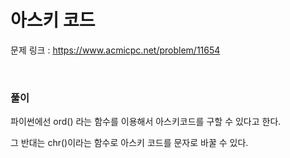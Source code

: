 아스키 코드
===

문제 링크 : https://www.acmicpc.net/problem/11654

<br>

### 풀이

파이썬에선 ord() 라는 함수를 이용해서 아스키코드를 구할 수 있다고 한다.

그 반대는 chr()이라는 함수로 아스키 코드를 문자로 바꿀 수 있다.

